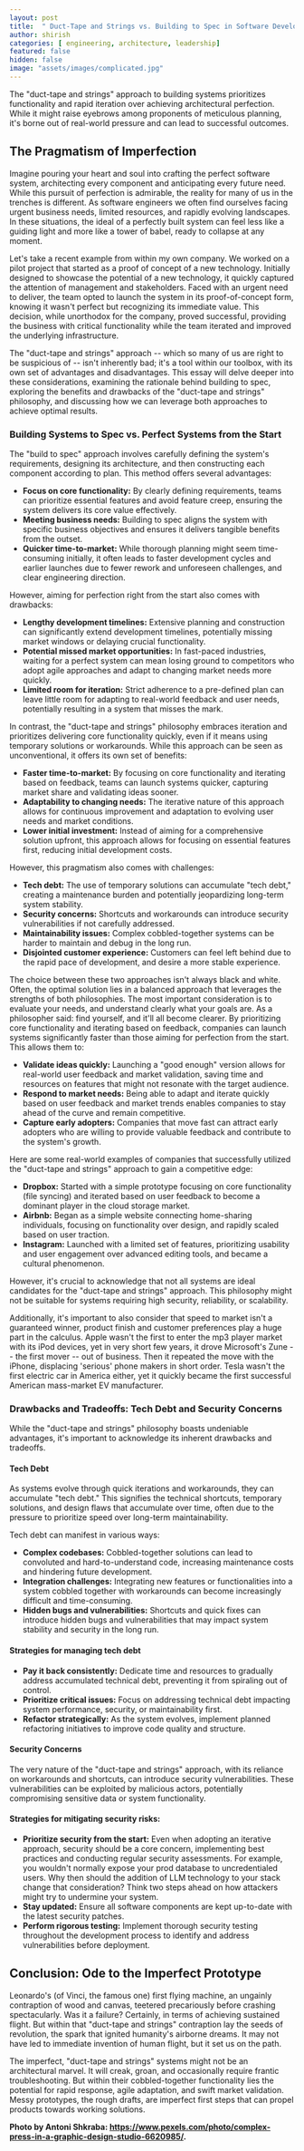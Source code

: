 ```yaml
---
layout: post
title:  " Duct-Tape and Strings vs. Building to Spec in Software Development"
author: shirish
categories: [ engineering, architecture, leadership]
featured: false
hidden: false
image: "assets/images/complicated.jpg"
---
```

The "duct-tape and strings" approach to building systems prioritizes functionality and rapid iteration over achieving architectural perfection. While it might raise eyebrows among proponents of meticulous planning, it's borne out of real-world pressure and can lead to successful outcomes.

## The Pragmatism of Imperfection
Imagine pouring your heart and soul into crafting the perfect software system,  architecting every component and anticipating every future need. While this pursuit of perfection is admirable, the reality for many of us in the trenches is different. As software engineers we often find ourselves facing urgent business needs, limited resources, and rapidly evolving landscapes. In these situations, the ideal of a perfectly built system can feel less like a guiding light and more like a tower of babel, ready to collapse at any moment.

Let's take a recent example from within my own company. We worked on a pilot project that started as a proof of concept of a new technology. Initially designed to showcase the potential of a new technology, it quickly captured the attention of management and stakeholders. Faced with an urgent need to deliver, the team opted to launch the system in its proof-of-concept form, knowing it wasn't perfect but recognizing its immediate value. This decision, while unorthodox for the company, proved successful, providing the business with critical functionality while the team iterated and improved the underlying infrastructure.

The "duct-tape and strings" approach -- which so many of us are right to be suspicious of -- isn't inherently bad; it's a tool within our toolbox, with its own set of advantages and disadvantages. This essay will delve deeper into these considerations, examining the rationale behind building to spec, exploring the benefits and drawbacks of the "duct-tape and strings" philosophy, and discussing how we can leverage both approaches to achieve optimal results.

### Building Systems to Spec vs. Perfect Systems from the Start

The "build to spec" approach involves carefully defining the system's requirements, designing its architecture, and then constructing each component according to plan. This method offers several advantages:

* **Focus on core functionality:** By clearly defining requirements, teams can prioritize essential features and avoid feature creep, ensuring the system delivers its core value effectively.
* **Meeting business needs:** Building to spec aligns the system with specific business objectives and ensures it delivers tangible benefits from the outset.
* **Quicker time-to-market:** While thorough planning might seem time-consuming initially, it often leads to faster development cycles and earlier launches due to fewer rework and unforeseen challenges, and clear engineering direction.

However, aiming for perfection right from the start also comes with drawbacks:

* **Lengthy development timelines:** Extensive planning and construction can significantly extend development timelines, potentially missing market windows or delaying crucial functionality.
* **Potential missed market opportunities:** In fast-paced industries, waiting for a perfect system can mean losing ground to competitors who adopt agile approaches and adapt to changing market needs more quickly.
* **Limited room for iteration:** Strict adherence to a pre-defined plan can leave little room for adapting to real-world feedback and user needs, potentially resulting in a system that misses the mark.

In contrast, the "duct-tape and strings" philosophy embraces iteration and prioritizes delivering core functionality quickly, even if it means using temporary solutions or workarounds. While this approach can be seen as unconventional, it offers its own set of benefits:

* **Faster time-to-market:** By focusing on core functionality and iterating based on feedback, teams can launch systems quicker, capturing market share and validating ideas sooner.
* **Adaptability to changing needs:** The iterative nature of this approach allows for continuous improvement and adaptation to evolving user needs and market conditions.
* **Lower initial investment:** Instead of aiming for a comprehensive solution upfront, this approach allows for focusing on essential features first, reducing initial development costs.

However, this pragmatism also comes with challenges:

* **Tech debt:** The use of temporary solutions can accumulate "tech debt," creating a maintenance burden and potentially jeopardizing long-term system stability.
* **Security concerns:** Shortcuts and workarounds can introduce security vulnerabilities if not carefully addressed.
* **Maintainability issues:** Complex cobbled-together systems can be harder to maintain and debug in the long run.
* **Disjointed customer experience:** Customers can feel left behind due to the rapid pace of development, and desire a more stable experience.

The choice between these two approaches isn't always black and white. Often, the optimal solution lies in a balanced approach that leverages the strengths of both philosophies. The most important consideration is to evaluate your needs, and understand clearly what your goals are. As a philosopher said: find yourself, and it'll all become clearer. By prioritizing core functionality and iterating based on feedback, companies can launch systems significantly faster than those aiming for perfection from the start. This allows them to:

* **Validate ideas quickly:** Launching a "good enough" version allows for real-world user feedback and market validation, saving time and resources on features that might not resonate with the target audience.
* **Respond to market needs:** Being able to adapt and iterate quickly based on user feedback and market trends enables companies to stay ahead of the curve and remain competitive.
* **Capture early adopters:** Companies that move fast can attract early adopters who are willing to provide valuable feedback and contribute to the system's growth.

Here are some real-world examples of companies that successfully utilized the "duct-tape and strings" approach to gain a competitive edge:

* **Dropbox:** Started with a simple prototype focusing on core functionality (file syncing) and iterated based on user feedback to become a dominant player in the cloud storage market.
* **Airbnb:** Began as a simple website connecting home-sharing individuals, focusing on functionality over design, and rapidly scaled based on user traction.
* **Instagram:** Launched with a limited set of features, prioritizing usability and user engagement over advanced editing tools, and became a cultural phenomenon.

However, it's crucial to acknowledge that not all systems are ideal candidates for the "duct-tape and strings" approach. This philosophy might not be suitable for systems requiring high security, reliability, or scalability.

Additionally, it's important to also consider that speed to market isn't a guaranteed winner, product finish and customer preferences play a huge part in the calculus. Apple wasn't the first to enter the mp3 player market with its iPod devices, yet in very short few years, it drove Microsoft's Zune -- the first mover -- out of business. Then it repeated the move with the iPhone, displacing 'serious' phone makers in short order. Tesla wasn't the first electric car in America either, yet it quickly became the first successful American mass-market EV manufacturer.

### Drawbacks and Tradeoffs: Tech Debt and Security Concerns

While the "duct-tape and strings" philosophy boasts undeniable advantages, it's important to acknowledge its inherent drawbacks and tradeoffs.

#### Tech Debt
As systems evolve through quick iterations and workarounds, they can accumulate "tech debt." This signifies the technical shortcuts, temporary solutions, and design flaws that accumulate over time, often due to the pressure to prioritize speed over long-term maintainability.

Tech debt can manifest in various ways:

* **Complex codebases:** Cobbled-together solutions can lead to convoluted and hard-to-understand code, increasing maintenance costs and hindering future development.
* **Integration challenges:** Integrating new features or functionalities into a system cobbled together with workarounds can become increasingly difficult and time-consuming.
* **Hidden bugs and vulnerabilities:** Shortcuts and quick fixes can introduce hidden bugs and vulnerabilities that may impact system stability and security in the long run.

#### Strategies for managing tech debt

* **Pay it back consistently:** Dedicate time and resources to gradually address accumulated technical debt, preventing it from spiraling out of control.
* **Prioritize critical issues:** Focus on addressing technical debt impacting system performance, security, or maintainability first.
* **Refactor strategically:** As the system evolves, implement planned refactoring initiatives to improve code quality and structure.

#### Security Concerns
The very nature of the "duct-tape and strings" approach, with its reliance on workarounds and shortcuts, can introduce security vulnerabilities. These vulnerabilities can be exploited by malicious actors, potentially compromising sensitive data or system functionality.

#### Strategies for mitigating security risks:

* **Prioritize security from the start:** Even when adopting an iterative approach, security should be a core concern, implementing best practices and conducting regular security assessments. For example, you wouldn't normally expose your prod database to uncredentialed users. Why then should the addition of LLM technology to your stack change that consideration? Think two steps ahead on how attackers might try to undermine your system.
* **Stay updated:** Ensure all software components are kept up-to-date with the latest security patches.
* **Perform rigorous testing:** Implement thorough security testing throughout the development process to identify and address vulnerabilities before deployment.

## Conclusion: Ode to the Imperfect Prototype

Leonardo's (of Vinci, the famous one) first flying machine, an ungainly contraption of wood and canvas, teetered precariously before crashing spectacularly. Was it a failure? Certainly, in terms of achieving sustained flight. But within that "duct-tape and strings" contraption lay the seeds of revolution, the spark that ignited humanity's airborne dreams. It may not have led to immediate invention of human flight, but it set us on the path.

The imperfect, "duct-tape and strings" systems might not be an architectural marvel. It will creak, groan, and occasionally require frantic troubleshooting. But within their cobbled-together functionality lies the potential for rapid response, agile adaptation, and swift market validation. Messy prototypes, the rough drafts, are imperfect first steps that can propel products towards working solutions.


__Photo by Antoni Shkraba: https://www.pexels.com/photo/complex-press-in-a-graphic-design-studio-6620985/.__